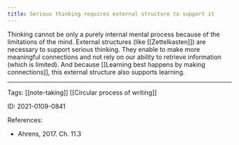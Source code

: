 ```yaml
---
title: Serious thinking requires external structure to support it
---
```


Thinking cannot be only a purely internal mental process because of the limitations of the mind. External structures (like [[Zettelkasten]]) are necessary to support serious thinking. They enable to make more meaningful connections and not rely on our ability to retrieve information (which is limited). And because [[Learning best happens by making connections]], this external structure also supports learning.

---

Tags: [[note-taking]] [[Circular process of writing]]

ID: 2021-0109-0841

References:
- Ahrens, 2017. Ch. 11.3
